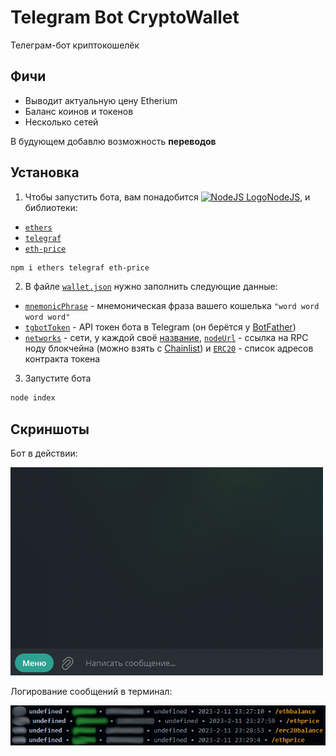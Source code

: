 # Telegram Bot CryptoWallet
Телеграм-бот криптокошелёк
## Фичи
- Выводит актуальную цену Etherium
- Баланс коинов и токенов
- Несколько сетей

В будующем добавлю возможность __переводов__
## Установка
1. Чтобы запустить бота, вам понадобится [<img src="https://avatars.githubusercontent.com/u/9950313" alt="NodeJS Logo" width="16px">NodeJS](https://nodejs.org), и библиотеки:
  - [`ethers`](https://npmjs.com/package/ethers)
  - [`telegraf`](https://npmjs.com/package/telegraf)
  - [`eth-price`](https://npmjs.com/package/eth-price)
```sh
npm i ethers telegraf eth-price
```
2. В файле [`wallet.json`](wallet.json) нужно заполнить следующие данные:
  - [`mnemonicPhrase`](https://github.com/i4k1/tgbot-wallet/blob/main/wallet.json#L2) - мнемоническая фраза вашего кошелька `"word word word word"`
  - [`tgbotToken`](https://github.com/i4k1/tgbot-wallet/blob/main/wallet.json#L3) - API токен бота в Telegram (он берётся у [BotFather](https://t.me/BotFather))
  - [`networks`](https://github.com/i4k1/tgbot-wallet/blob/main/wallet.json#L5) - сети, у каждой своё [название](https://github.com/i4k1/tgbot-wallet/blob/main/wallet.json#L6), [`nodeUrl`](https://github.com/i4k1/tgbot-wallet/blob/main/wallet.json#L7) - ссылка на RPC ноду блокчейна (можно взять с [Chainlist](https://chainlist.org)) и [`ERC20`](https://github.com/i4k1/tgbot-wallet/blob/main/wallet.json#L8) - список адресов контракта токена
3. Запустите бота
```sh
node index
```
## Скриншоты
Бот в действии:

![Бот в действии](screenshot1.gif)

Логирование сообщений в терминал:

![Логирование сообщений в терминал](screenshot2.png)
